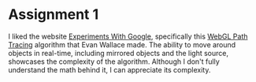 # Assignment 1

I liked the website [Experiments With Google](https://experiments.withgoogle.com/search?q=WebGL), specifically this [WebGL Path Tracing](https://madebyevan.com/webgl-path-tracing/) algorithm that Evan Wallace made.
The ability to move around objects in real-time, including mirrored objects and the light source, showcases the complexity of the algorithm. Although I don't fully understand the math behind it, I can appreciate its complexity.
